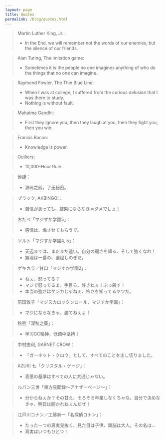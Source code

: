 ```yaml
---
layout: page
title: Quotes
permalink: /blog/quotes.html
---
```


> Martin Luther King, Jr.:<br>
> * In the End, we will remember not the words of our enemies, but the silence of our friends.

> Alan Turing, The imitation game:<br>
> * Sometimes it is the people no one imagines anything of who do the things that no one can imagine.

> Raymond Fowler, The Thin Blue Line:<br>
> * When I was at college, I suffered from the curious delusion that I was there to study.
> * Nothing is without fault.

> Mahatma Gandhi:<br>
> * First they ignore you, then they laugh at you, then they fight you, then you win.

> Francis Bacon:<br>
> * Knowledge is power.

> Outliers:<br>
> * 10,000-Hour Rule.

> 侯捷：<br>
> * 源码之前，了无秘密。

> ブラック, AKBINGO!：<br>
> * 自信があっても、結果にならなきゃダメでしょ！

> おたべ「マジすか学園5」：<br>
> * 感情は、煽させてもらうで。

> ソルト「マジすか学園4, 5」：<br>
> * 天辺までは、まだまだ遠い。自分の弱さを知る、そして強くなれ！
> * 無理は一番の、退屈しのぎだ。

> ゲキカラ／甘口「マジすか学園2」：<br>
> * ねぇ、怒ってる？
> * マジで怒ってるよ。手目ら、許さねぇ！ぶっ殺す！
> * 本当の強さはケンカじゃねぇ、怖さを知ってるヤツだ。

> 前田敦子「マジスカロックンロール、マジすか学園」：<br>
> * マジにならなきゃ、勝てねぇよ！

> 秋熊「深秋之葵」：<br>
> * 学习GC精神，低调中坚持！

> 中村由利, GARNET CROW：<br>
> * 「ガーネット・クロウ」として、すべてのことを出し切りました。

> AZUKI 七「クリスタル・ゲージ」：<br>
> * 善悪の基準はすべての人に共通じゃない。

> ルパン三世「東方見聞録～アナザーページ～」：<br>
> * 分からねぇか？その甘え、そろそろ卒業しなくちゃな。自分で決めなきゃ、明日は開かれねぇんだぜ！

> 江戸川コナン／工藤新一「名探偵コナン」：<br>
> * たった一つの真実見抜く、見た目は子供、頭脳は大人。その名は…
> * 真実はいつもひとつ！
